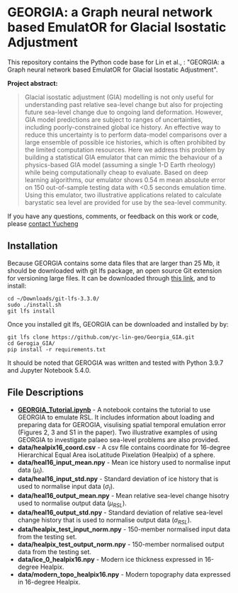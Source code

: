 # GEORGIA: a Graph neural network based EmulatOR for Glacial Isostatic Adjustment

This repository contains the Python code base for Lin et al., : "GEORGIA: a Graph neural network based EmulatOR for Glacial Isostatic Adjustment". 

**Project abstract:**
> Glacial isostatic adjustment (GIA) modelling is not only useful for understanding past relative sea-level change but also for projecting future sea-level change due to ongoing land deformation. However, GIA model predictions are subject to ranges of uncertainties, including poorly-constrained global ice history. An effective way to reduce this uncertainty is to perform data-model comparisons over a large ensemble of possible ice histories, which is often prohibited by the limited computation resources. Here we address this problem by building a statistical GIA emulator that can mimic the behaviour of a physics-based GIA model (assuming a single 1-D Earth rheology) while being computationally cheap to evaluate. Based on deep learning algorithms, our emulator shows 0.54 m mean absolute error on 150 out-of-sample testing data with <0.5 seconds emulation time. Using this emulator, two illustrative applications related to calculate barystatic sea level are provided for use by the sea-level community. 

If you have any questions, comments, or feedback on this work or code, please [contact Yucheng](mailto:yucheng.lin@durham.ac.uk)

## Installation

Because GEORGIA contains some data files that are larger than 25 Mb, it should be downloaded with git lfs package, an open source Git extension for versioning large files. It can be downloaded through [this link](https://git-lfs.com/), and to install:
```
cd ~/Downloads/git-lfs-3.3.0/
sudo ./install.sh
git lfs install
```
Once you installed git lfs, GEORGIA can be downloaded and installed by by:
```
git lfs clone https://github.com/yc-lin-geo/Georgia_GIA.git
cd Gerogia_GIA/
pip install -r requirements.txt
```
It should be noted that GEROGIA was written and tested with Python 3.9.7 and Jupyter Notebook 5.4.0.

## File Descriptions
* **[GEORGIA_Tutorial.ipynb](./GEORGIA_Tutorial.ipynb)** - A notebook contains the tutorial to use GEORGIA to emulate RSL. It includes information about loading and preparing data for GEROGIA, visulising spatial temporal emulation error (Figures 2, 3 and S1 in the paper). Two illustrative examples of using GEORGIA to investigate palaeo sea-level problems are also provided. 
* **data/healpix16_coord.csv** - A csv file contains coordinate for 16-degree Hierarchical Equal Area isoLatitude Pixelation (Healpix) of a sphere.
* **data/heal16_input_mean.npy** - Mean ice history used to normalise input data ($\mu_{I}$).
* **data/heal16_input_std.npy** - Standard deviation of ice history that is used to normalise input data ($\sigma_{I}$).
* **data/heal16_output_mean.npy** - Mean relative sea-level change hisotry used to normalise output data ($\mu_{RSL}$).
* **data/heal16_output_std.npy** - Standard deviation of relative sea-level change history that is used to normalise output data ($\sigma_{RSL}$).
* **data/healpix_test_input_norm.npy** - 150-member normalised input data from the testing set.
* **data/healpix_test_output_norm.npy** - 150-member normalised output data from the testing set.
* **data/ice_0_healpix16.npy** - Modern ice thickness expressed in 16-degree Healpix.
* **data/modern_topo_healpix16.npy** - Modern topography data expressed in 16-degree Healpix.


